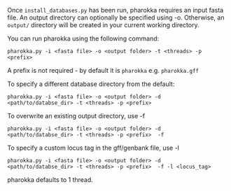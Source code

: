 Once `install_databases.py` has been run, pharokka requires an input fasta file. An output directory can optionally be specified using -o. Otherwise, an `output/` directory will be created in your current working directory.

You can run pharokka using the following command:

`pharokka.py -i <fasta file> -o <output folder> -t <threads> -p <prefix>`

A prefix is not required - by default it is `pharokka` e.g. `pharokka.gff`

To specify a different database directory from the default:

`pharokka.py -i <fasta file> -o <output folder> -d <path/to/databse_dir> -t <threads> -p <prefix>`

To overwrite an existing output directory, use -f

`pharokka.py -i <fasta file> -o <output folder> -d <path/to/databse_dir> -t <threads> -p <prefix>  -f `

To specify a custom locus tag in the gff/genbank file, use -l

`pharokka.py -i <fasta file> -o <output folder> -d <path/to/databse_dir> -t <threads> -p <prefix>  -f -l <locus_tag> `

pharokka defaults to 1 thread.
